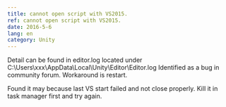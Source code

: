 ```yaml
---
title: cannot open script with VS2015.
ref: cannot open script with VS2015.
date: 2016-5-6
lang: en
category: Unity
---
```


Detail can be found in editor.log located under C:\Users\xxx\AppData\Local\Unity\Editor\Editor.log
Identified as a bug in community forum. Workaround is restart.

Found it may because last VS start failed and not close properly. Kill it in task manager first and try again.


